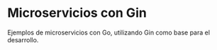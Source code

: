 Microservicios con Gin
======================

Ejemplos de microservicios con Go, utilizando Gin como base para el desarrollo.